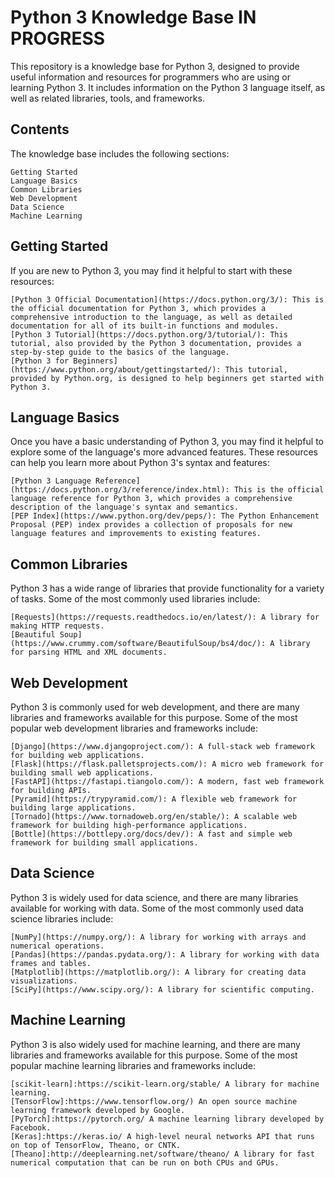 # Python 3 Knowledge Base IN PROGRESS

This repository is a knowledge base for Python 3, designed to provide useful information and resources for programmers who are using or learning Python 3. It includes information on the Python 3 language itself, as well as related libraries, tools, and frameworks.

## Contents

The knowledge base includes the following sections:

    Getting Started
    Language Basics
    Common Libraries
    Web Development
    Data Science
    Machine Learning

## Getting Started

If you are new to Python 3, you may find it helpful to start with these resources:

    [Python 3 Official Documentation](https://docs.python.org/3/): This is the official documentation for Python 3, which provides a comprehensive introduction to the language, as well as detailed documentation for all of its built-in functions and modules.
    [Python 3 Tutorial](https://docs.python.org/3/tutorial/): This tutorial, also provided by the Python 3 documentation, provides a step-by-step guide to the basics of the language.
    [Python 3 for Beginners](https://www.python.org/about/gettingstarted/): This tutorial, provided by Python.org, is designed to help beginners get started with Python 3.

## Language Basics

Once you have a basic understanding of Python 3, you may find it helpful to explore some of the language's more advanced features. These resources can help you learn more about Python 3's syntax and features:

    [Python 3 Language Reference](https://docs.python.org/3/reference/index.html): This is the official language reference for Python 3, which provides a comprehensive description of the language's syntax and semantics.
    [PEP Index](https://www.python.org/dev/peps/): The Python Enhancement Proposal (PEP) index provides a collection of proposals for new language features and improvements to existing features.

## Common Libraries

Python 3 has a wide range of libraries that provide functionality for a variety of tasks. Some of the most commonly used libraries include:

    [Requests](https://requests.readthedocs.io/en/latest/): A library for making HTTP requests.
    [Beautiful Soup](https://www.crummy.com/software/BeautifulSoup/bs4/doc/): A library for parsing HTML and XML documents.

## Web Development

Python 3 is commonly used for web development, and there are many libraries and frameworks available for this purpose. Some of the most popular web development libraries and frameworks include:

    [Django](https://www.djangoproject.com/): A full-stack web framework for building web applications.
    [Flask](https://flask.palletsprojects.com/): A micro web framework for building small web applications.
    [FastAPI](https://fastapi.tiangolo.com/): A modern, fast web framework for building APIs.
    [Pyramid](https://trypyramid.com/): A flexible web framework for building large applications.
    [Tornado](https://www.tornadoweb.org/en/stable/): A scalable web framework for building high-performance applications.
    [Bottle](https://bottlepy.org/docs/dev/): A fast and simple web framework for building small applications.

## Data Science

Python 3 is widely used for data science, and there are many libraries available for working with data. Some of the most commonly used data science libraries include:

    [NumPy](https://numpy.org/): A library for working with arrays and numerical operations.
    [Pandas](https://pandas.pydata.org/): A library for working with data frames and tables.
    [Matplotlib](https://matplotlib.org/): A library for creating data visualizations.
    [SciPy](https://www.scipy.org/): A library for scientific computing.

## Machine Learning

Python 3 is also widely used for machine learning, and there are many libraries and frameworks available for this purpose. Some of the most popular machine learning libraries and frameworks include:

    [scikit-learn]:https://scikit-learn.org/stable/ A library for machine learning.
    [TensorFlow]:https://www.tensorflow.org/) An open source machine learning framework developed by Google.
    [PyTorch]:https://pytorch.org/ A machine learning library developed by Facebook.
    [Keras]:https://keras.io/ A high-level neural networks API that runs on top of TensorFlow, Theano, or CNTK.
    [Theano]:http://deeplearning.net/software/theano/ A library for fast numerical computation that can be run on both CPUs and GPUs.

